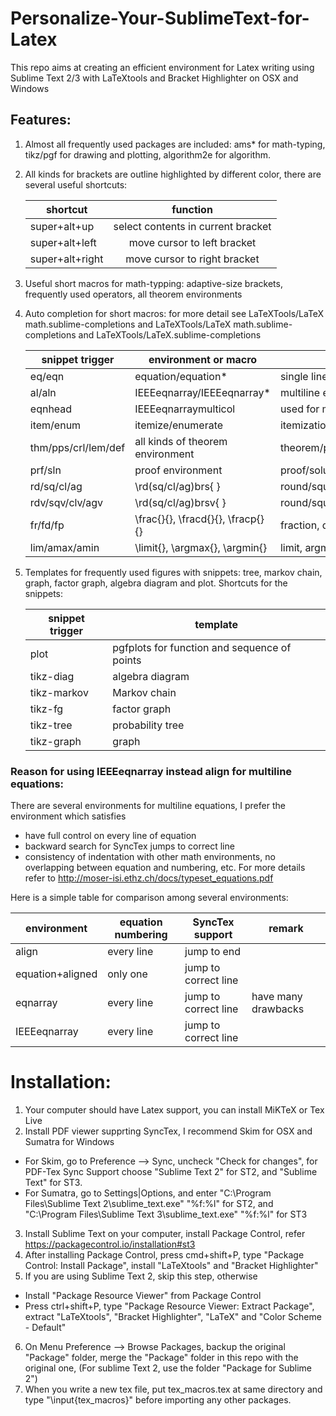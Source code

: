 # Personalize-Your-SublimeText-for-Latex
This repo aims at creating an efficient environment for Latex writing using Sublime Text 2/3 with LaTeXtools and Bracket Highlighter on OSX and Windows

## Features:
1. Almost all frequently used packages are included: ams* for math-typing, tikz/pgf for drawing and plotting, algorithm2e for algorithm.
2. All kinds for brackets are outline highlighted by different color, there are several useful shortcuts:

    | shortcut        |              function              |
    |-----------------|:----------------------------------:|
    | super+alt+up    | select contents in current bracket |
    | super+alt+left  |     move cursor to left bracket    |
    | super+alt+right |    move cursor to right bracket    |

3. Useful short macros for math-typping: adaptive-size brackets, frequently used operators, all theorem environments
4. Auto completion for short macros: for more detail see LaTeXTools/LaTeX math.sublime-completions and LaTeXTools/LaTeX math.sublime-completions and LaTeXTools/LaTeX.sublime-completions

    | snippet trigger     | environment or macro              | description                                        |
    |---------------------|-----------------------------------|----------------------------------------------------|
    | eq/eqn              | equation/equation*                | single line equation without/with numbering        |
    | al/aln              | IEEEeqnarray/IEEEeqnarray*        | multiline equation without/with numbering          |
    | eqnhead             | IEEEeqnarraymulticol              | used for multiline case when LHS too long          |
    | item/enum           | itemize/enumerate                 | itemization/enumeration environment                |
    | thm/pps/crl/lem/def | all kinds of theorem environment  | theorem/proposition/corollary/lemma/definition     |
    | prf/sln             | proof environment                 | proof/solution                                     |
    | rd/sq/cl/ag         | \rd(sq/cl/ag)brs{  }              | round/square/curly/angle brace                     |
    | rdv/sqv/clv/agv     | \rd(sq/cl/ag)brsv{  }             |  round/square/curly/angle brace with "|" delimiter |
    | fr/fd/fp            | \frac{}{}, \fracd{}{}, \fracp{}{} | fraction, derivative, partial derivative           |
    | lim/amax/amin       | \limit{}, \argmax{}, \argmin{}    | limit, argmax, argmin                              |
5. Templates for frequently used figures with snippets: tree, markov chain, graph, factor graph, algebra diagram and plot. Shortcuts for the snippets:

    | snippet trigger | template                                     |
    |-----------------|----------------------------------------------|
    | plot            | pgfplots for function and sequence of points |
    | tikz-diag       | algebra diagram                              |
    | tikz-markov     | Markov chain                                 |
    | tikz-fg         | factor graph                                 |
    | tikz-tree       | probability tree                             |
    | tikz-graph      | graph                                        |


### Reason for using IEEEeqnarray instead align for multiline equations:
There are several environments for multiline equations, I prefer the environment which satisfies
* have full control on every line of equation
* backward search for SyncTex jumps to correct line
* consistency of indentation with other math environments, no overlapping between equation and numbering, etc. For more details refer to http://moser-isi.ethz.ch/docs/typeset_equations.pdf

Here is a simple table for comparison among several environments:

| environment      | equation numbering | SyncTex support      | remark              |
|------------------|--------------------|----------------------|---------------------|
| align            | every line         | jump to end          |                     |
| equation+aligned | only one           | jump to correct line |                     |
| eqnarray         | every line         | jump to correct line | have many drawbacks |
| IEEEeqnarray     | every line         | jump to correct line |                     |

# Installation:
1. Your computer should have Latex support, you can install MiKTeX or Tex Live
2. Install PDF viewer supprting SyncTex, I recommend Skim for OSX and Sumatra for Windows
  * For Skim, go to Preference --> Sync, uncheck "Check for changes", for PDF-Tex Sync Support choose "Sublime Text 2" for ST2, and "Sublime Text" for ST3.
  * For Sumatra, go to Settings|Options, and enter "C:\Program Files\Sublime Text 2\sublime_text.exe" "%f:%l" for ST2, and "C:\Program Files\Sublime Text 3\sublime_text.exe" "%f:%l" for ST3
3. Install Sublime Text on your computer, install Package Control, refer https://packagecontrol.io/installation#st3
4. After installing Package Control, press cmd+shift+P, type "Package Control: Install Package", install "LaTeXtools" and "Bracket Highlighter"
5. If you are using Sublime Text 2, skip this step, otherwise 
  * Install "Package Resource Viewer" from Package Control
  * Press ctrl+shift+P, type "Package Resource Viewer: Extract Package", extract "LaTeXtools", "Bracket Highlighter", "LaTeX" and "Color Scheme - Default"
6. On Menu Preference --> Browse Packages, backup the original "Package" folder, merge the "Package" folder in this repo with the original one, (For sublime Text 2, use the folder "Package for Sublime 2")
7. When you write a new tex file, put tex_macros.tex at same directory and type "\input{tex_macros}" before importing any other packages.
